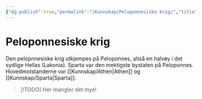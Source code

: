 ```yaml
---
{"dg-publish":true,"permalink":"/Kunnskap/Peloponnesiske krig/","title":"Peloponnesiske krig","tags":["historie"]}
---
```



# Peloponnesiske krig
Den pelopnnesiske krig utkjempes på Peloponnes, altså en halvøy i det sydlige Hellas (Lakonia). Sparta var den mektigste bystaten på Peloponnes. Hovedmotstanderne var [[Kunnskap/Athen\|Athen]] og [[Kunnskap/Sparta\|Sparta]]. 

>[!TODO]
>Her mangler det mye!
